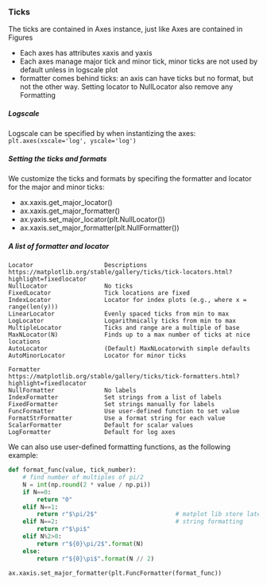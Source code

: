 ### Ticks
The ticks are contained in Axes instance, just like Axes are contained in Figures
- Each axes has attributes xaxis and yaxis
- Each axes manage major tick and minor tick, minor ticks are not used by default unless in logscale plot
- formatter comes behind ticks: an axis can have ticks but no format, but not the other way. Setting locator to NullLocator also remove any Formatting

##### Logscale
Logscale can be specified by when instantizing the axes: `plt.axes(xscale='log', yscale='log')`

##### Setting the ticks and formats
We customize the ticks and formats by specifing the formatter and locator for the major and minor ticks:
- ax.xaxis.get_major_locator()
- ax.xaxis.get_major_formatter()
- ax.yaxis.set_major_locator(plt.NullLocator())
- ax.xaxis.set_major_formatter(plt.NullFormatter())

##### A list of formatter and locator
```
Locator                    Descriptions   
https://matplotlib.org/stable/gallery/ticks/tick-locators.html?highlight=fixedlocator
NullLocator                No ticks
FixedLocator               Tick locations are fixed
IndexLocator               Locator for index plots (e.g., where x = range(len(y)))
LinearLocator              Evenly spaced ticks from min to max
LogLocator                 Logarithmically ticks from min to max
MultipleLocator            Ticks and range are a multiple of base
MaxNLocator(N)             Finds up to a max number of ticks at nice locations
AutoLocator                (Default) MaxNLocatorwith simple defaults
AutoMinorLocator           Locator for minor ticks

Formatter                 
https://matplotlib.org/stable/gallery/ticks/tick-formatters.html?highlight=fixedlocator
NullFormatter              No labels
IndexFormatter             Set strings from a list of labels
FixedFormatter             Set strings manually for labels
FuncFormatter              Use user-defined function to set value
FormatStrFormatter         Use a format string for each value
ScalarFormatter            Default for scalar values
LogFormatter               Default for log axes
```

We can also use user-defined formatting functions, as the following example:
```python
def format_func(value, tick_number):   
    # find number of multiples of pi/2
    N = int(np.round(2 * value / np.pi)) 
    if N==0:
    	return "0"
    elif N==1:
    	return r"$\pi/2$"                      # matplot lib store latex style
    elif N==2:                                 # string formatting
    	return r"$\pi$"
    elif N%2>0:
    	return r"${0}\pi/2$".format(N)
    else:
    	return r"${0}\pi$".format(N // 2)

ax.xaxis.set_major_formatter(plt.FuncFormatter(format_func))
```
    